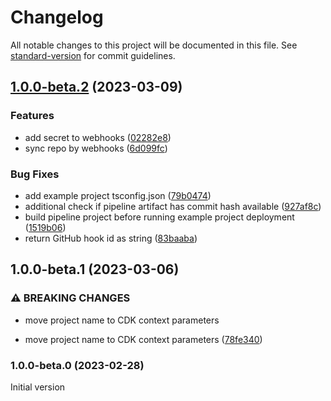# Changelog

All notable changes to this project will be documented in this file. See [standard-version](https://github.com/conventional-changelog/standard-version) for commit guidelines.

## [1.0.0-beta.2](https://github.com/merapar/opinionated-ci-pipeline/compare/v1.0.0-beta.1...v1.0.0-beta.2) (2023-03-09)


### Features

* add secret to webhooks ([02282e8](https://github.com/merapar/opinionated-ci-pipeline/commit/02282e852c97d45cc2467a7d32cc19cbc40c68d0))
* sync repo by webhooks ([6d099fc](https://github.com/merapar/opinionated-ci-pipeline/commit/6d099fcf3e4894d216a894d73e841d719258a2b2))


### Bug Fixes

* add example project tsconfig.json ([79b0474](https://github.com/merapar/opinionated-ci-pipeline/commit/79b047470a15658ef4d86c7d77f0142087753ad8))
* additional check if pipeline artifact has commit hash available ([927af8c](https://github.com/merapar/opinionated-ci-pipeline/commit/927af8c3ab2ef708d6b6fe29ff79412bb518026e))
* build pipeline project before running example project deployment ([1519b06](https://github.com/merapar/opinionated-ci-pipeline/commit/1519b069e4c6fd3682f79d9e851ddaa9bd1f4ea1))
* return GitHub hook id as string ([83baaba](https://github.com/merapar/opinionated-ci-pipeline/commit/83baaba5c67c196525ba97ff552d5c682781f469))

## 1.0.0-beta.1 (2023-03-06)


### ⚠ BREAKING CHANGES

* move project name to CDK context parameters

* move project name to CDK context parameters ([78fe340](https://github.com/merapar/opinionated-ci-pipeline/commit/78fe3408bbbbf1eab221f7791801cf17aaeb71e0))

### 1.0.0-beta.0 (2023-02-28)

Initial version

